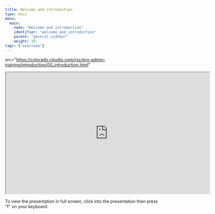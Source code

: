```yaml
---
title: Welcome and introduction
type: docs
menu:
  main:
    name: "Welcome and introduction"
    identifier: "welcome_and_introduction"
    parent: "general-sidebar"
    weight: 20
tags: ["overview"]
---
```


 src="https://colorado.rstudio.com/rsc/pro-admin-training/introduction/00_introduction.html"

<iframe src="https://colorado.rstudio.com/rsc/pro-admin-training/introduction/00_introduction.html" width="672" height="400px">
</iframe>


To view the presentation in full screen, click into the presentation then press "f" on your keyboard.

